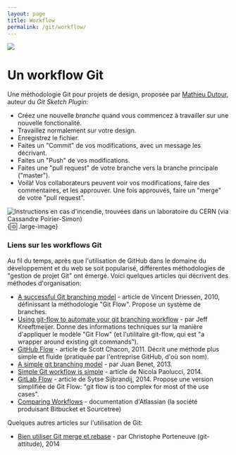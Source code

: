 ```yaml
---
layout: page
title: Workflow
permalink: /git/workflow/
---
```


![](/cours-git/img/shower-github.png)

Un workflow Git
===

Une méthodologie Git pour projets de design, proposée par [Mathieu Dutour](https://mathieudutour.github.io/git-sketch-plugin/), auteur du *Git Sketch Plugin*:

* Créez une nouvelle *branche* quand vous commencez à travailler sur une nouvelle fonctionalité.
* Travaillez normalement sur votre design.
* Enregistrez le fichier.
* Faites un "Commit" de vos modifications, avec un message les décrivant.
* Faites un "Push" de vos modifications.
* Faites une "pull request" de votre branche vers la branche principale ("master").
* Voilà! Vos collaborateurs peuvent voir vos modifications, faire des commentaires, et les approuver. Une fois approuvés, faire un "merge" de votre "pull request".

![Instructions en cas d'incendie, trouvées dans un laboratoire du CERN (via Cassandre Poirier-Simon)](/cours-git/img/fire-git-commit-push.jpg){:id: .large-image}

### Liens sur les workflows Git

Au fil du temps, après que l'utilisation de GitHub dans le domaine du développement et du web se soit popularisé, différentes méthodologies de "gestion de projet Git" ont émergé. Voici quelques articles qui décrivent des méthodes d'organisation:

<div class="cards"></div>

* [A successful Git branching model](http://nvie.com/posts/a-successful-git-branching-model/) - article de Vincent Driessen, 2010, définissant la méthodologie "Git Flow". Propose un système de branches.
* [Using git-flow to automate your git branching workflow](http://jeffkreeftmeijer.com/2010/why-arent-you-using-git-flow/) - par Jeff Kreeftmeijer. Donne des informations techniques sur la manière d'appliquer le modèle "Git Flow" (et l'utilitaire git-flow, qui est "a wrapper around existing git commands").
* [GitHub Flow](http://scottchacon.com/2011/08/31/github-flow.html) - article de  Scott Chacon, 2011. Décrit une méthode plus simple et fluide (pratiquée par l'entreprise GitHub, d'où son nom).
* [A simple git branching model](https://gist.github.com/jbenet/ee6c9ac48068889b0912) - par Juan Benet, 2013.
* [Simple Git workflow is simple](http://blogs.atlassian.com/2014/01/simple-git-workflow-simple/) - article de Nicola Paolucci, 2014.
* [GitLab Flow](https://about.gitlab.com/2014/09/29/gitlab-flow/) - article de Sytse Sijbrandij, 2014. Propose une version simplifiée de Git Flow: "git flow is too complex for most of the use cases".
* [Comparing Workflows](https://www.atlassian.com/git/tutorials/comparing-workflows) - documentation d'Atlassian (la société produisant Bitbucket et Sourcetree)

Quelques autres articles sur l'utilisation de Git:

- [Bien utiliser Git merge et rebase](http://www.git-attitude.fr/2014/05/04/bien-utiliser-git-merge-et-rebase/) - par Christophe Porteneuve (git-attitude), 2014

